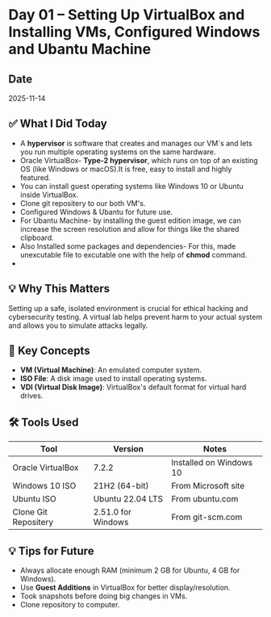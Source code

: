 # Day 01 – Setting Up VirtualBox and Installing VMs, Configured Windows and Ubantu Machine


## Date
2025-11-14

## ✅ What I Did Today
- A **hypervisor** is software that creates and manages our VM`s and lets you run multiple operating systems on the same hardware.
- Oracle VirtualBox- **Type-2 hypervisor**, which runs on top of an existing OS (like Windows or macOS).It is free, easy to install and highly featured.
- You can install guest operating systems like Windows 10 or Ubuntu inside VirtualBox.
- Clone git repositery to our both VM's.
- Configured Windows & Ubantu for future use.
- For Ubantu Machine- by installing the guest edition image, we can increase the screen resolution and allow for things like the shared clipboard.
- Also Installed some packages and dependencies- For this, made unexcutable file to excutable one with the help of **chmod** command.
- 

## 💡 Why This Matters
Setting up a safe, isolated environment is crucial for ethical hacking and cybersecurity testing. A virtual lab helps prevent harm to your actual system and allows you to simulate attacks legally.

## 🧠 Key Concepts
- **VM (Virtual Machine)**: An emulated computer system.
- **ISO File**: A disk image used to install operating systems.
- **VDI (Virtual Disk Image)**: VirtualBox's default format for virtual hard drives.

## 🛠️ Tools Used
| Tool           | Version         | Notes                        |
|----------------|------------------|------------------------------|
| Oracle VirtualBox | 7.2.2     | Installed on Windows 10     |
| Windows 10 ISO | 21H2 (64-bit)     | From Microsoft site          |
| Ubuntu ISO     | Ubuntu 22.04 LTS | From ubuntu.com              |
| Clone Git Repositery | 2.51.0 for Windows | From git-scm.com  |

## 💡 Tips for Future
- Always allocate enough RAM (minimum 2 GB for Ubuntu, 4 GB for Windows).
- Use **Guest Additions** in VirtualBox for better display/resolution.
- Took snapshots before doing big changes in VMs.
- Clone repository to computer.

